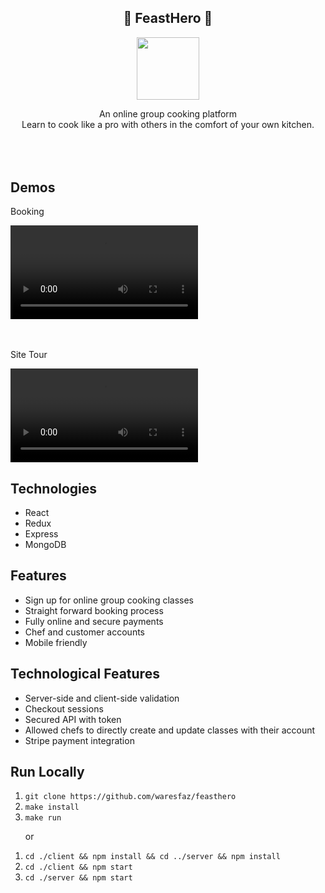 
<section>
<div style='text-align: center; width: 100%'>
    <h1>🍲 FeastHero 🍲</h1>
</div>

<div style='width: 100%; text-align: center'>
    <a href="https://www.linkedin.com/company/feasthero/"><img width='100px' src="https://github.com/waresfaz/feasthero/blob/master/client/public/images/logo-small.png"></a>
</div>
<div style='text-align: center; margin-bottom: 5rem'>
    <p>
    An online group cooking platform
    <br />
    Learn to cook like a pro with others in
    the comfort of your own kitchen.
    </p>
</div>
</section>

<section>
    <h2>Demos</h2>
    <p>Booking</p>
    <video controls>
  <source src="demos/booking-demo.mov" type="video/mp4">
</video>
<br><br><br>
<p>Site Tour</p>
<video controls>
  <source src="demos/site-tour.mov.mov" type="video/mp4">
</video>
</section>

<section>
    <h2>Technologies</h2>
    <ul>
        <li>React</li>
        <li>Redux</li>
        <li>Express</li>
        <li>MongoDB</li>
    </ul>
</section>

<section>
    <h2>Features</h2>
    <ul>
        <li>Sign up for online group cooking classes</li>
        <li>Straight forward booking process</li>
        <li>Fully online and secure payments</li>
        	<li>Chef and customer accounts</li>
        <li>Mobile friendly</li>
    </ul>
</section>

<section >
	<h2>Technological Features</h2>
	<ul>
		<li>Server-side and client-side validation</li>
	<li>Checkout sessions</li>
		<li>Secured API with token</li>
		<li>Allowed chefs to directly create and update classes with their account</li>
		<li>Stripe payment integration</li>
   </ul>
</section>


<section>
    <h2>Run Locally</h1>
    <ol>
        <li><code>git clone https://github.com/waresfaz/feasthero</code></li>
        <li><code>make install</code></li>
        <li><code>make run</code>
        <p>or</p>
        </ol>
        <ol>
                <li><code>cd ./client && npm install && cd ../server && npm install</code></li>
        <li><code>cd ./client && npm start</code></li>
        <li><code>cd ./server && npm start</code></li>
        </ol>
</section>

